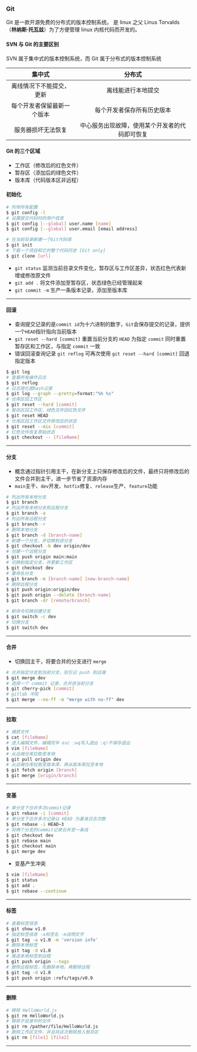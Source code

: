 
### Git 
Git 是一款开源免费的分布式的版本控制系统。
是 linux 之父 Linus Torvalds （**林纳斯·托瓦兹**）为了方便管理 linux 内核代码而开发的。

#### SVN 与 Git 的主要区别
SVN 属于集中式的版本控制系统，而 Git 属于分布式的版本控制系统

|           集中式           |                     分布式                     |
| :------------------------: | :--------------------------------------------: |
|  离线情况下不能提交，更新  |               离线能进行本地提交               |
| 每个开发者保留最新一个版本 |           每个开发者保存所有历史版本           |
|     服务器损坏无法恢复     | 中心服务出现故障，使用某个开发者的代码即可恢复 |

#### Git 的三个区域
* 工作区（修改后的红色文件）
* 暂存区（添加后的绿色文件）
* 版本库（代码版本区非远程）

#### 初始化
```bash
# 列举所有配置
$ git config -l
# 设置提交代码时的用户信息
$ git config [--global] user.name [name]
$ git config [--global] user.email [email address]
```
```bash
# 在当前目录新建一个Git代码库
$ git init
# 下载一个项目和它的整个代码历史 [Git only]
$ git clone [url]
```
- `git status` 监测当前目录文件变化，暂存区与工作区差异，状态红色代表新增或修改原文件
- `git add .` 将文件添加至暂存区，状态绿色已经管理起来
- `git commit -m` 生产一条版本记录，添加至版本库

---

#### 回滚
- 查询提交记录的是`commit id`为十六进制的数字，`Git`会保存提交的记录，提供一个`HEAD`指针指向当前版本
- `git reset --hard [commit]` 重置当前分支的 `HEAD` 为指定 `commit` 同时重置暂存区和工作区，与指定 `commit` 一致
- 错误回滚查询记录 `git reflog` 可再次使用 `git reset --hard [commit]` 回退指定版本

```bash
$ git log
# 查看所有操作日志
$ git reflog
# 日志简化图hash记录
$ git log --graph --pretty=format:"%h %s"
# 仓库区回工作区
$ git reset --hard [commit]
# 暂存区回工作区，绿色文件回红色文件
$ git reset HEAD
# 仓库区回工作区文件修改后的状态
$ git reset --mix [commit]
# 红色文件恢复原始状态
$ git checkout -- [fileName]
```

---

#### 分支
- 概念通过指针引用主干，在新分支上只保存修改后的文件，最终只将修改后的文件合并到主干，进一步节省了资源内存
- `main`主干、`dev`开发、`hotfix`修复、`release`生产、`feature`功能

```bash
# 列出所有本地分支
$ git branch
# 列出所有本地分支和远程分支
$ git branch -a
# 列出所有远程分支
$ git branch -r
# 删除本地分支
$ git branch -d [branch-name]
# 新建一个分支，并切换到该分支
$ git checkout -b dev origin/dev
# 创建一个远程分支
$ git push origin main:main
# 切换到指定分支，并更新工作区
$ git checkout dev
# 重命名分支
$ git branch -m [branch-name] [new-branch-name]
# 删除远程分支
$ git push origin:origin/dev
$ git push origin --delete [branch-name]
$ git branch -dr [remote/branch]
```
```bash
# 新命令切换创建分支
$ git switch -c dev
# 切换分支
$ git switch dev
```

---

#### 合并
- 切换回主干，将要合并的分支进行 `merge`
```bash
# 合并指定分支到当前分支，别忘记 push 到远端
$ git merge dev
# 选择一个 commit 记录，合并进当前分支
$ git cherry-pick [commit]
# gitlab 冲突
$ git merge --no-ff -m "merge with no-ff" dev
```

---

#### 拉取

```bash
# 捕获文件
$ cat [fileName]
# 进入编辑文件，编辑完毕 esc :wq写入退出 :q!不保存退出
$ vim [fileName]
# 从远端仓库拉取至本地
$ git pull origin dev
# 从远端仓库拉取至版本库，再从版本库拉至本地
$ git fetch origin [branch]
$ git merge [origin/branch]
```

---

#### 变基

```bash
# 单分支下合并多次commit记录
$ git rebase -i [commit]
# 单分支下合并多次记录以 HEAD 为基准日志次数
$ git rebase -i HEAD~3
# 将两个分支的commit记录合并至一条线
$ git checkout dev
$ git rebase main
$ git checkout main
$ git merge dev
```
- 变基产生冲突
```bash
$ vim [fileName]
$ git status
$ git add .
$ git rebase --continue
```

---

#### 标签

```bash
# 查看标签信息
$ git show v1.0
# 指定标签信息 -a标签名 -m说明文字
$ git tag -a v1.0 -m 'version info'
# 删除本地标签
$ git tag -d v1.0
# 推送本地标签到远程
$ git push origin --tags
# 删除远程标签，先删除本地，再删除远程
$ git tag -d v1.0
$ git push origin :refs/tags/v0.9
```

---

#### 删除
```bash
# 移除 HelloWorld.js
$ git rm HelloWorld.js
# 移除子目录中的文件
$ git rm /pather/file/HelloWorld.js
# 删除工作区文件，并且将这次删除放入暂存区
$ git rm [file1] [file2]
```

---


